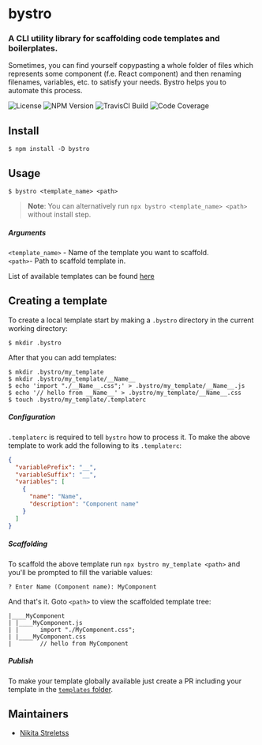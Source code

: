 # bystro

### A CLI utility library for scaffolding code templates and boilerplates.

Sometimes, you can find yourself copypasting a whole folder of files which represents some component (f.e. React component) and then renaming filenames, variables, etc. to satisfy your needs. Bystro helps you to automate this process.

![License](https://img.shields.io/npm/l/bystro)
![NPM Version](https://img.shields.io/npm/v/bystro)
![TravisCI Build](https://badgen.net/travis/streletss/bystro)
![Code Coverage](https://codecov.io/gh/streletss/bystro/branch/main/graph/badge.svg)

## Install

```console
$ npm install -D bystro
```

## Usage

```console
$ bystro <template_name> <path>
```

> **Note**: You can alternatively run `npx bystro <template_name> <path>` without install step.

##### Arguments

`<template_name>` - Name of the template you want to scaffold. <br />
`<path>`- Path to scaffold template in.

List of available templates can be found [here](https://github.com/streletss/bystro/tree/main/templates)

## Creating a template

To create a local template start by making a `.bystro` directory in the current working directory:

```console
$ mkdir .bystro
```

After that you can add templates:

```console
$ mkdir .bystro/my_template
$ mkdir .bystro/my_template/__Name__
$ echo 'import "./__Name__.css";' > .bystro/my_template/__Name__.js
$ echo '// hello from __Name__' > .bystro/my_template/__Name__.css
$ touch .bystro/my_template/.templaterc
```

##### Configuration

`.templaterc` is required to tell `bystro` how to process it. To make the above template to work add the following to its `.templaterc`:

```json
{
  "variablePrefix": "__",
  "variableSuffix": "__",
  "variables": [
    {
      "name": "Name",
      "description": "Component name"
    }
  ]
}
```

##### Scaffolding

To scaffold the above template run `npx bystro my_template <path>` and you'll be prompted to fill the variable values:

```
? Enter Name (Component name): MyComponent
```

And that's it. Goto `<path>` to view the scaffolded template tree:

```
|____MyComponent
| |____MyComponent.js
| |      import "./MyComponent.css";
| |____MyComponent.css
|        // hello from MyComponent
```

##### Publish

To make your template globally available just create a PR including your template in the [`templates` folder](https://github.com/streletss/bystro/tree/main/templates).

## Maintainers

- [Nikita Streletss](https://github.com/streletss)
